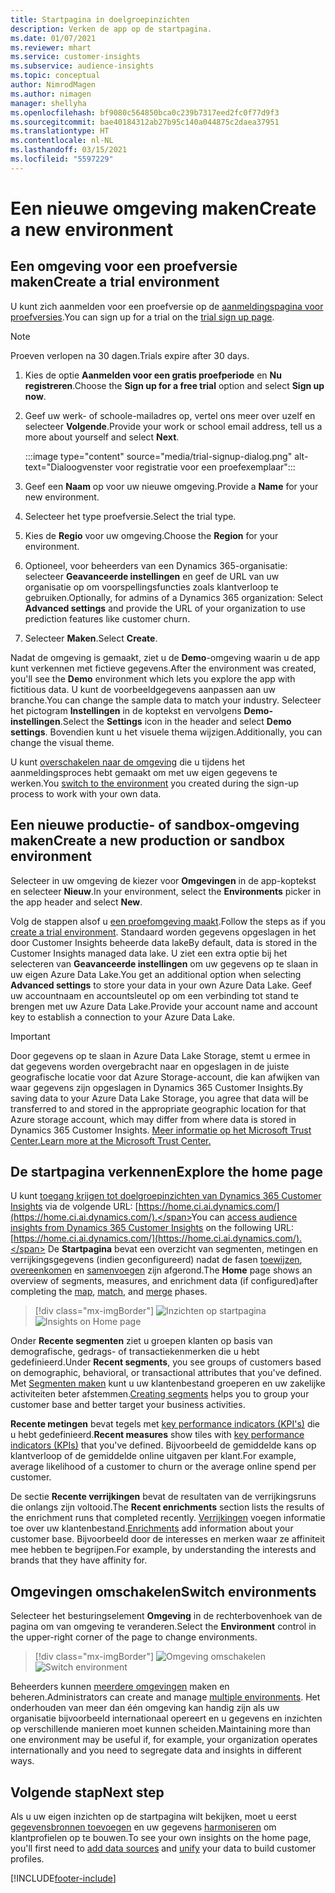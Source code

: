 ```yaml
---
title: Startpagina in doelgroepinzichten
description: Verken de app op de startpagina.
ms.date: 01/07/2021
ms.reviewer: mhart
ms.service: customer-insights
ms.subservice: audience-insights
ms.topic: conceptual
author: NimrodMagen
ms.author: nimagen
manager: shellyha
ms.openlocfilehash: bf9080c564850bca0c239b7317eed2fc0f77d9f3
ms.sourcegitcommit: bae40184312ab27b95c140a044875c2daea37951
ms.translationtype: HT
ms.contentlocale: nl-NL
ms.lasthandoff: 03/15/2021
ms.locfileid: "5597229"
---
```

# <a name="create-a-new-environment"></a><span data-ttu-id="b5b5a-103">Een nieuwe omgeving maken</span><span class="sxs-lookup"><span data-stu-id="b5b5a-103">Create a new environment</span></span>

## <a name="create-a-trial-environment"></a><span data-ttu-id="b5b5a-104">Een omgeving voor een proefversie maken</span><span class="sxs-lookup"><span data-stu-id="b5b5a-104">Create a trial environment</span></span>

<span data-ttu-id="b5b5a-105">U kunt zich aanmelden voor een proefversie op de [aanmeldingspagina voor proefversies](https://dynamics.microsoft.com/get-started/free-trial/?appname=customerinsights).</span><span class="sxs-lookup"><span data-stu-id="b5b5a-105">You can sign up for a trial on the [trial sign up page](https://dynamics.microsoft.com/get-started/free-trial/?appname=customerinsights).</span></span> 

> [!NOTE]
> <span data-ttu-id="b5b5a-106">Proeven verlopen na 30 dagen.</span><span class="sxs-lookup"><span data-stu-id="b5b5a-106">Trials expire after 30 days.</span></span>

1. <span data-ttu-id="b5b5a-107">Kies de optie **Aanmelden voor een gratis proefperiode** en **Nu registreren**.</span><span class="sxs-lookup"><span data-stu-id="b5b5a-107">Choose the **Sign up for a free trial** option and select **Sign up now**.</span></span>

1. <span data-ttu-id="b5b5a-108">Geef uw werk- of schoole-mailadres op, vertel ons meer over uzelf en selecteer **Volgende**.</span><span class="sxs-lookup"><span data-stu-id="b5b5a-108">Provide your work or school email address, tell us a more about yourself and select **Next**.</span></span>

   :::image type="content" source="media/trial-signup-dialog.png" alt-text="Dialoogvenster voor registratie voor een proefexemplaar":::

1. <span data-ttu-id="b5b5a-110">Geef een **Naam** op voor uw nieuwe omgeving.</span><span class="sxs-lookup"><span data-stu-id="b5b5a-110">Provide a **Name** for your new environment.</span></span> 

1. <span data-ttu-id="b5b5a-111">Selecteer het type proefversie.</span><span class="sxs-lookup"><span data-stu-id="b5b5a-111">Select the trial type.</span></span>

1. <span data-ttu-id="b5b5a-112">Kies de **Regio** voor uw omgeving.</span><span class="sxs-lookup"><span data-stu-id="b5b5a-112">Choose the **Region** for your environment.</span></span>

1. <span data-ttu-id="b5b5a-113">Optioneel, voor beheerders van een Dynamics 365-organisatie: selecteer **Geavanceerde instellingen** en geef de URL van uw organisatie op om voorspellingsfuncties zoals klantverloop te gebruiken.</span><span class="sxs-lookup"><span data-stu-id="b5b5a-113">Optionally, for admins of a Dynamics 365 organization: Select **Advanced settings** and provide the URL of your organization to use prediction features like customer churn.</span></span>

1. <span data-ttu-id="b5b5a-114">Selecteer **Maken**.</span><span class="sxs-lookup"><span data-stu-id="b5b5a-114">Select **Create**.</span></span> 

<span data-ttu-id="b5b5a-115">Nadat de omgeving is gemaakt, ziet u de **Demo**-omgeving waarin u de app kunt verkennen met fictieve gegevens.</span><span class="sxs-lookup"><span data-stu-id="b5b5a-115">After the environment was created, you'll see the **Demo** environment which lets you explore the app with fictitious data.</span></span> <span data-ttu-id="b5b5a-116">U kunt de voorbeeldgegevens aanpassen aan uw branche.</span><span class="sxs-lookup"><span data-stu-id="b5b5a-116">You can change the sample data to match your industry.</span></span> <span data-ttu-id="b5b5a-117">Selecteer het pictogram **Instellingen** in de koptekst en vervolgens **Demo-instellingen**.</span><span class="sxs-lookup"><span data-stu-id="b5b5a-117">Select the **Settings** icon in the header and select **Demo settings**.</span></span> <span data-ttu-id="b5b5a-118">Bovendien kunt u het visuele thema wijzigen.</span><span class="sxs-lookup"><span data-stu-id="b5b5a-118">Additionally, you can change the visual theme.</span></span> 

<span data-ttu-id="b5b5a-119">U kunt [overschakelen naar de omgeving](#switch-environments) die u tijdens het aanmeldingsproces hebt gemaakt om met uw eigen gegevens te werken.</span><span class="sxs-lookup"><span data-stu-id="b5b5a-119">You [switch to the environment](#switch-environments) you created during the sign-up process to work with your own data.</span></span>

## <a name="create-a-new-production-or-sandbox-environment"></a><span data-ttu-id="b5b5a-120">Een nieuwe productie- of sandbox-omgeving maken</span><span class="sxs-lookup"><span data-stu-id="b5b5a-120">Create a new production or sandbox environment</span></span>

<span data-ttu-id="b5b5a-121">Selecteer in uw omgeving de kiezer voor **Omgevingen** in de app-koptekst en selecteer **Nieuw**​.</span><span class="sxs-lookup"><span data-stu-id="b5b5a-121">In your environment, select the **Environments** picker in the app header and select **New**.</span></span>

<span data-ttu-id="b5b5a-122">Volg de stappen alsof u [een proefomgeving maakt](#create-a-trial-environment).</span><span class="sxs-lookup"><span data-stu-id="b5b5a-122">Follow the steps as if you [create a trial environment](#create-a-trial-environment).</span></span> <span data-ttu-id="b5b5a-123">Standaard worden gegevens opgeslagen in het door Customer Insights beheerde data lake</span><span class="sxs-lookup"><span data-stu-id="b5b5a-123">By default, data is stored in the Customer Insights managed data lake.</span></span> <span data-ttu-id="b5b5a-124">U ziet een extra optie bij het selecteren van **Geavanceerde instellingen** om uw gegevens op te slaan in uw eigen Azure Data Lake.</span><span class="sxs-lookup"><span data-stu-id="b5b5a-124">You get an additional option when selecting **Advanced settings** to store your data in your own Azure Data Lake.</span></span> <span data-ttu-id="b5b5a-125">Geef uw accountnaam en accountsleutel op om een verbinding tot stand te brengen met uw Azure Data Lake.</span><span class="sxs-lookup"><span data-stu-id="b5b5a-125">Provide your account name and account key to establish a connection to your Azure Data Lake.</span></span> 

> [!IMPORTANT]
> <span data-ttu-id="b5b5a-126">Door gegevens op te slaan in Azure Data Lake Storage, stemt u ermee in dat gegevens worden overgebracht naar en opgeslagen in de juiste geografische locatie voor dat Azure Storage-account, die kan afwijken van waar gegevens zijn opgeslagen in Dynamics 365 Customer Insights.</span><span class="sxs-lookup"><span data-stu-id="b5b5a-126">By saving data to your Azure Data Lake Storage, you agree that data will be transferred to and stored in the appropriate geographic location for that Azure storage account, which may differ from where data is stored in Dynamics 365 Customer Insights.</span></span> [<span data-ttu-id="b5b5a-127">Meer informatie op het Microsoft Trust Center.</span><span class="sxs-lookup"><span data-stu-id="b5b5a-127">Learn more at the Microsoft Trust Center.</span></span>](https://www.microsoft.com/trust-center)

## <a name="explore-the-home-page"></a><span data-ttu-id="b5b5a-128">De startpagina verkennen</span><span class="sxs-lookup"><span data-stu-id="b5b5a-128">Explore the home page</span></span>

<span data-ttu-id="b5b5a-129">U kunt [toegang krijgen tot doelgroepinzichten van Dynamics 365 Customer Insights](https://home.ci.ai.dynamics.com/) via de volgende URL: [https://home.ci.ai.dynamics.com/](https://home.ci.ai.dynamics.com/)​.</span><span class="sxs-lookup"><span data-stu-id="b5b5a-129">You can [access audience insights from Dynamics 365 Customer Insights](https://home.ci.ai.dynamics.com/) on the following URL: [https://home.ci.ai.dynamics.com/](https://home.ci.ai.dynamics.com/).</span></span>
<span data-ttu-id="b5b5a-130">De **Startpagina** bevat een overzicht van segmenten, metingen en verrijkingsgegevens (indien geconfigureerd) nadat de fasen [toewijzen](map-entities.md), [overeenkomen](match-entities.md) en [samenvoegen](merge-entities.md) zijn afgerond.</span><span class="sxs-lookup"><span data-stu-id="b5b5a-130">The **Home** page shows an overview of segments, measures, and enrichment data (if configured)after completing the [map](map-entities.md), [match](match-entities.md), and [merge](merge-entities.md) phases.</span></span>

> [!div class="mx-imgBorder"] 
> <span data-ttu-id="b5b5a-131">![Inzichten op startpagina](media/home-page-insights.png "Inzichten op startpagina")</span><span class="sxs-lookup"><span data-stu-id="b5b5a-131">![Insights on Home page](media/home-page-insights.png "Insights on Home page")</span></span>

<span data-ttu-id="b5b5a-132">Onder **Recente segmenten** ziet u groepen klanten op basis van demografische, gedrags- of transactiekenmerken die u hebt gedefinieerd.</span><span class="sxs-lookup"><span data-stu-id="b5b5a-132">Under **Recent segments**, you see groups of customers based on demographic, behavioral, or transactional attributes that you've defined.</span></span> <span data-ttu-id="b5b5a-133">Met [Segmenten maken](segments.md) kunt u uw klantenbestand groeperen en uw zakelijke activiteiten beter afstemmen.</span><span class="sxs-lookup"><span data-stu-id="b5b5a-133">[Creating segments](segments.md) helps you to group your customer base and better target your business activities.</span></span>

<span data-ttu-id="b5b5a-134">**Recente metingen** bevat tegels met [key performance indicators (KPI's)](measures.md) die u hebt gedefinieerd.</span><span class="sxs-lookup"><span data-stu-id="b5b5a-134">**Recent measures** show tiles with [key performance indicators (KPIs)](measures.md) that you've defined.</span></span> <span data-ttu-id="b5b5a-135">Bijvoorbeeld de gemiddelde kans op klantverloop of de gemiddelde online uitgaven per klant.</span><span class="sxs-lookup"><span data-stu-id="b5b5a-135">For example, average likelihood of a customer to churn or the average online spend per customer.</span></span>

<span data-ttu-id="b5b5a-136">De sectie **Recente verrijkingen** bevat de resultaten van de verrijkingsruns die onlangs zijn voltooid.</span><span class="sxs-lookup"><span data-stu-id="b5b5a-136">The **Recent enrichments** section lists the results of the enrichment runs that completed recently.</span></span> <span data-ttu-id="b5b5a-137">[Verrijkingen](enrichment-hub.md) voegen informatie toe over uw klantenbestand.</span><span class="sxs-lookup"><span data-stu-id="b5b5a-137">[Enrichments](enrichment-hub.md) add information about your customer base.</span></span> <span data-ttu-id="b5b5a-138">Bijvoorbeeld door de interesses en merken waar ze affiniteit mee hebben te begrijpen.</span><span class="sxs-lookup"><span data-stu-id="b5b5a-138">For example, by understanding the interests and brands that they have affinity for.</span></span>

## <a name="switch-environments"></a><span data-ttu-id="b5b5a-139">Omgevingen omschakelen</span><span class="sxs-lookup"><span data-stu-id="b5b5a-139">Switch environments</span></span>

<span data-ttu-id="b5b5a-140">Selecteer het besturingselement **Omgeving** in de rechterbovenhoek van de pagina om van omgeving te veranderen.</span><span class="sxs-lookup"><span data-stu-id="b5b5a-140">Select the **Environment** control in the upper-right corner of the page to change environments.</span></span>

> [!div class="mx-imgBorder"] 
> <span data-ttu-id="b5b5a-141">![Omgeving omschakelen](media/home-page-environment-switcher.png "Omgeving omschakelen")</span><span class="sxs-lookup"><span data-stu-id="b5b5a-141">![Switch environment](media/home-page-environment-switcher.png "Switch environment")</span></span>

<span data-ttu-id="b5b5a-142">Beheerders kunnen [meerdere omgevingen](manage-environments.md) maken en beheren.</span><span class="sxs-lookup"><span data-stu-id="b5b5a-142">Administrators can create and manage [multiple environments](manage-environments.md).</span></span> <span data-ttu-id="b5b5a-143">Het onderhouden van meer dan één omgeving kan handig zijn als uw organisatie bijvoorbeeld internationaal opereert en u gegevens en inzichten op verschillende manieren moet kunnen scheiden.</span><span class="sxs-lookup"><span data-stu-id="b5b5a-143">Maintaining more than one environment may be useful if, for example, your organization operates internationally and you need to segregate data and insights in different ways.</span></span>

## <a name="next-step"></a><span data-ttu-id="b5b5a-144">Volgende stap</span><span class="sxs-lookup"><span data-stu-id="b5b5a-144">Next step</span></span>

<span data-ttu-id="b5b5a-145">Als u uw eigen inzichten op de startpagina wilt bekijken, moet u eerst [gegevensbronnen toevoegen](data-sources.md) en uw gegevens [harmoniseren](data-unification.md) om klantprofielen op te bouwen.</span><span class="sxs-lookup"><span data-stu-id="b5b5a-145">To see your own insights on the home page, you'll first need to [add data sources](data-sources.md) and [unify](data-unification.md) your data to build customer profiles.</span></span>


[!INCLUDE[footer-include](../includes/footer-banner.md)]